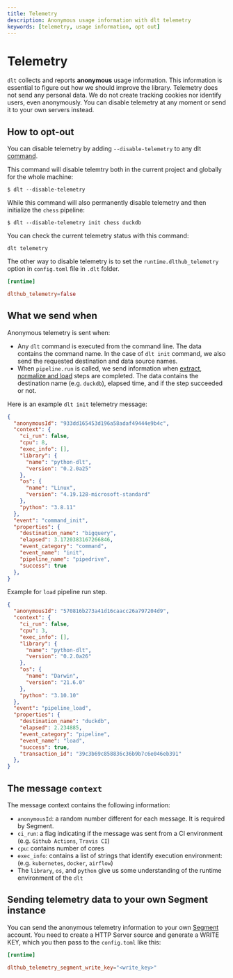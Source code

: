 ```yaml
---
title: Telemetry
description: Anonymous usage information with dlt telemetry 
keywords: [telemetry, usage information, opt out]
---
```


# Telemetry

`dlt` collects and reports **anonymous** usage information. This information is essential to figure out how we should improve the library. Telemetry does not send any personal data. We do not create tracking cookies nor identify users, even anonymously. You can disable telemetry at any moment or send it to your own servers instead.

## How to opt-out

You can disable telemetry by adding `--disable-telemetry` to any dlt [command](../reference/command-line-interface.md). 

This command will disable telemtry both in the current project and globally for the whole machine:
```shell
$ dlt --disable-telemetry
```

While this command will also permanently disable telemetry and then initialize the `chess` pipeline:
```shell
$ dlt --disable-telemetry init chess duckdb
```

You can check the current telemetry status with this command:
```shell
dlt telemetry
```

The other way to disable telemetry is to set the `runtime.dlthub_telemetry` option in `config.toml` file in `.dlt` folder.
```toml
[runtime]

dlthub_telemetry=false
```

## What we send when

Anonymous telemetry is sent when:
* Any `dlt` command is executed from the command line. The data contains the command name. In the case of `dlt init` command, we also send the requested destination and data source names.
* When `pipeline.run` is called, we send information when [extract, normalize and load](how-dlt-works.md) steps are completed. The data contains the destination name (e.g. `duckdb`), elapsed time, and if the step succeeded or not.

Here is an example `dlt init` telemetry message:
```json
{
  "anonymousId": "933dd165453d196a58adaf49444e9b4c",
  "context": {
    "ci_run": false,
    "cpu": 8,
    "exec_info": [],
    "library": {
      "name": "python-dlt",
      "version": "0.2.0a25"
    },
    "os": {
      "name": "Linux",
      "version": "4.19.128-microsoft-standard"
    },
    "python": "3.8.11"
  },
  "event": "command_init",
  "properties": {
    "destination_name": "bigquery",
    "elapsed": 3.1720383167266846,
    "event_category": "command",
    "event_name": "init",
    "pipeline_name": "pipedrive",
    "success": true
  },
}
```

Example for `load` pipeline run step.
```json
{
  "anonymousId": "570816b273a41d16caacc26a797204d9",
  "context": {
    "ci_run": false,
    "cpu": 3,
    "exec_info": [],
    "library": {
      "name": "python-dlt",
      "version": "0.2.0a26"
    },
    "os": {
      "name": "Darwin",
      "version": "21.6.0"
    },
    "python": "3.10.10"
  },
  "event": "pipeline_load",
  "properties": {
    "destination_name": "duckdb",
    "elapsed": 2.234885,
    "event_category": "pipeline",
    "event_name": "load",
    "success": true,
    "transaction_id": "39c3b69c858836c36b9b7c6e046eb391"
  },
}
```

## The message `context`

The message context contains the following information:
* `anonymousId`: a random number different for each message. It is required by Segment.
* `ci_run`: a flag indicating if the message was sent from a CI environment (e.g. `Github Actions`, `Travis CI`)
* `cpu`: contains number of cores
* `exec_info`: contains a list of strings that identify execution environment: (e.g. `kubernetes`, `docker`, `airflow`)
* The `library`, `os`, and `python` give us some understanding of the runtime environment of the `dlt`

## Sending telemetry data to your own Segment instance

You can send the anonymous telemetry information to your own [Segment](https://segment.com/) account. You need to create a HTTP Server source and generate a WRITE KEY, which you then pass to the `config.toml` like this:
```toml
[runtime]

dlthub_telemetry_segment_write_key="<write_key>"
```